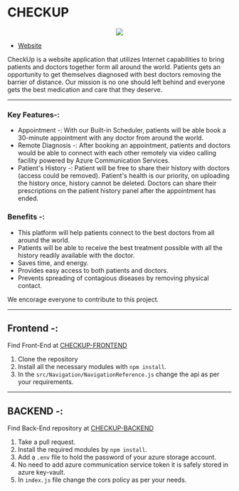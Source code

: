 
# CHECKUP 
<p align="center">
  <img src="https://user-images.githubusercontent.com/52878122/143916441-a9331af1-2067-411d-8d69-5f1e00d4df36.gif" />
</p>

* [Website](https://checkuphospital.azurewebsites.net/)

CheckUp is a website application that utilizes Internet capabilities to bring patients and doctors together form all around the world. Patients gets an opportunity to get themselves diagnosed with best doctors removing the barrier of distance. Our mission is no one should left behind and everyone gets the best medication and care that they deserve.


---
### Key Features-:
* Appointment -: With our Built-in Scheduler, patients will be able book a 30-minute appointment with any doctor from around the world.
* Remote Diagnosis -: After booking an appointment, patients and doctors would be able to connect with each other remotely via video calling facility powered by Azure Communication Services. 
* Patient's History -: Patient will be free to share their history with doctors (access could be removed). Patient's health is our priority, on uploading the history once, history cannot be deleted. Doctors can share their prescriptions on the patient history panel after the appointment has ended.

### Benefits -:
* This platform will help patients connect to the best doctors from all around the world.
* Patients will be able to receive the best treatment possible with all the history readily available with the doctor.
* Saves time, and energy.
* Provides easy access to both patients and doctors. 
* Prevents spreading of contagious diseases by removing physical contact.

We encorage everyone to contribute to this project.

---
## Frontend -: 
Find Front-End at [CHECKUP-FRONTEND](https://github.com/anikettyagi13/checkup-frontend)
1. Clone the repository
2. Install all the necessary modules with `npm install`.
3. In the `src/Navigation/NavigationReference.js` change the api as per your requirements.

---
## BACKEND -:
Find Back-End repository at [CHECKUP-BACKEND](https://github.com/anikettyagi13/checkup-backend)
1. Take a pull request.
2. Install the required modules by `npm install`.
3. Add a `.env` file to hold the password of your azure storage account.
4. No need to add azure communication service token it is safely stored in azure key-vault.
5. In `index.js` file change the cors policy as per your needs.

